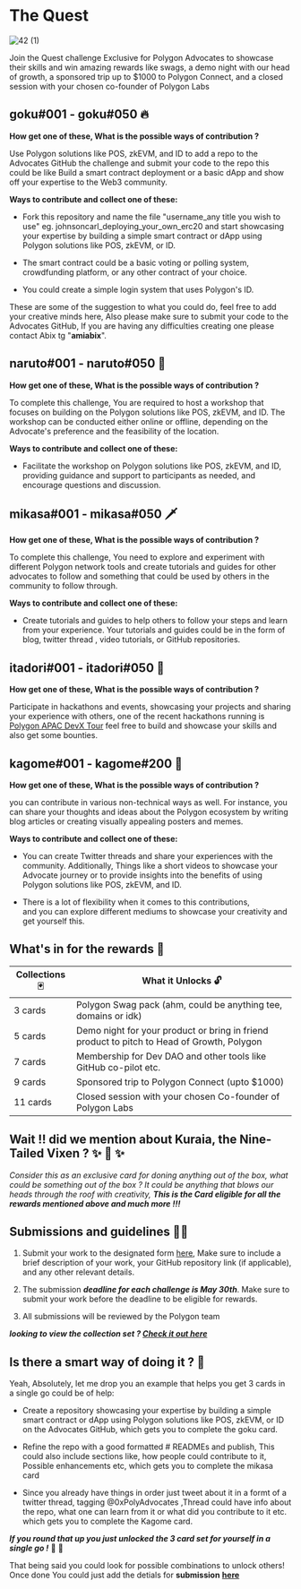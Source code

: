 
# The Quest 

![42 (1)](https://user-images.githubusercontent.com/128218414/236816131-6743e2b1-8cb8-47ef-b198-e65cd5f773ab.png)

Join the Quest challenge Exclusive for Polygon Advocates to showcase their skills and win amazing rewards like swags, a demo night with our head of growth, a sponsored trip up to $1000 to Polygon Connect, and a closed session with your chosen co-founder of Polygon Labs 



## goku#001 - goku#050 🔥

**How get one of these, What is the possible ways of contribution ?**

Use Polygon solutions like POS, zkEVM, and ID to add a repo to the Advocates GitHub the challenge and submit your code to the repo this could be like Build a smart contract deployment or a basic dApp and show off your expertise to the Web3 community.

**Ways to contribute and collect one of these:** 

-  Fork this repository and name the file "username_any title you wish to use" eg. johnsoncarl_deploying_your_own_erc20 and start showcasing your expertise by building a simple smart contract or dApp using Polygon solutions like POS, zkEVM, or ID.

-  The smart contract could be a basic voting or polling system, crowdfunding platform, or any other contract of your choice.

-  You could create a simple login system that uses Polygon's ID.

These are some of the suggestion to what you could do, feel free to add your creative minds here, Also please make sure to submit your code to the Advocates GitHub, If you are having any difficulties creating one please contact Abix tg "**amiabix**".

## naruto#001 - naruto#050 🍥 

**How get one of these, What is the possible ways of contribution ?** 

To complete this challenge, You are required to host a workshop that focuses on building on the Polygon solutions like POS, zkEVM, and ID. The workshop can be conducted either online or offline, depending on the Advocate's preference and the feasibility of the location.

**Ways to contribute and collect one of these:** 

 - Facilitate the workshop on Polygon solutions like POS, zkEVM, and ID, providing guidance and support to
   participants as needed, and encourage questions and discussion.

## mikasa#001 - mikasa#050 🗡️ 

**How get one of these, What is the possible ways of contribution ?** 

To complete this challenge, You need to explore and experiment with different Polygon network tools and create tutorials and guides for other advocates to follow and something that could be used by others in the community to follow through.

**Ways to contribute and collect one of these:** 

 - Create tutorials and guides to help others to follow your steps and learn from your
   experience. Your tutorials and guides could be in the form of blog, twitter thread 
  , video tutorials, or GitHub repositories.
  
## itadori#001 - itadori#050 💪

**How get one of these, What is the possible ways of contribution ?** 

Participate in hackathons and events, showcasing your projects and sharing your experience with others, one of the recent hackathons running is [Polygon APAC DevX Tour](https://dorahacks.io/hackathon/polygondevx)  feel free to build and showcase your skills and also get some bounties. 

## kagome#001 - kagome#200 🏹

**How get one of these, What is the possible ways of contribution ?** 

you can contribute in various non-technical ways as well. For instance, you can share your thoughts and ideas about the Polygon ecosystem by writing blog articles or creating visually appealing posters and memes. 

**Ways to contribute and collect one of these:** 

 - You can create Twitter threads and share your experiences with
   the community. Additionally, Things like a short videos to showcase
   your Advocate journey or to provide insights into the benefits of
   using Polygon solutions like POS, zkEVM, and ID. 
   
 - There is a lot of flexibility when it comes to this contributions,   
   and you can explore different mediums to showcase your creativity and
   get yourself this.


## What's in for the rewards 🌟

| Collections  🃏  |  What it Unlocks 🔓 |
|--|--|
|  3 cards | Polygon Swag pack (ahm, could be anything tee, domains or idk) |
| 5 cards | Demo night for your product or bring in friend product to pitch to Head of Growth, Polygon |
|7 cards | Membership for Dev DAO and other tools like GitHub co-pilot etc.|
| 9 cards | Sponsored trip to Polygon Connect (upto $1000) |
|11 cards | Closed session with your chosen Co-founder of Polygon Labs |

## Wait !! did we mention about Kuraia, the Nine-Tailed Vixen ? ✨ 🦊 ✨


*Consider this as an exclusive card for doning anything out of the box, what could be something out of the box ?  It could be anything that blows our heads through the roof with creativity, ***This is the Card eligible for all the rewards mentioned above and much more !!!****

## Submissions and guidelines 🏄‍♂️

1.  Submit your work to the designated form [here](https://airtable.com/shrJW5zrv1BnZTxWy), Make sure to include a brief description of your work, your GitHub repository link (if applicable), and any other relevant details.
    
2.  The submission ***deadline for each challenge is May 30th***. Make sure to submit your work before the deadline to be eligible for rewards.
    
3.  All submissions will be reviewed by the Polygon team

***looking to view the collection set ? [Check it out here](https://opensea.io/collection/the-quest-polygon-advocates)*** 


## Is there a smart way of doing it ? 🧠

Yeah, Absolutely, let me drop you an example that helps you get 3 cards in a single go  could be of help:

 - Create a repository showcasing your expertise by building a simple smart contract or dApp using Polygon solutions like POS, zkEVM, or ID on the Advocates GitHub, which gets you to complete the goku card.
 
 - Refine the repo with a good formatted # READMEs and publish, This could also include sections like, how people could contribute to it, Possible enhancements etc, which gets you to complete the mikasa card

 - Since you already have things in order just tweet about it in a formt of a twitter thread, tagging @0xPolyAdvocates ,Thread could have info about the repo, what one can learn from it or what did you contribute to it etc. which gets you to complete the Kagome card.

***If you round that up you just unlocked the 3 card set for yourself in a single go !*** 🤩 🤩

That being said you could look for possible combinations to unlock others! Once done You could just add the detials for **submission** [**here**](https://airtable.com/shrJW5zrv1BnZTxWy) 
 

